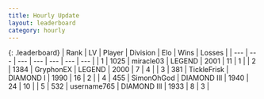 ```yaml
---
title: Hourly Update
layout: leaderboard
category: hourly
---
```


{: .leaderboard}
| Rank | LV | Player | Division | Elo | Wins | Losses |
| --- | --- | --- | --- | --- | --- | --- |
| <span data-change="0">1</span> | 1025 | <span title="ID: 416373">miracle03</span> | LEGEND | <span data-change="0">2001</span> | <span data-change="0">11</span> | <span data-change="0">1</span> |
| <span data-change="0">2</span> | 1384 | <span title="ID: 315148">GryphonEX</span> | LEGEND | <span data-change="0">2000</span> | <span data-change="0">7</span> | <span data-change="0">4</span> |
| <span data-change="0">3</span> | 381 | <span title="ID: 512212">TickleFrisk</span> | DIAMOND I | <span data-change="0">1990</span> | <span data-change="0">16</span> | <span data-change="0">2</span> |
| <span data-change="0">4</span> | 455 | <span title="ID: 512782">SimonOhGod</span> | DIAMOND III | <span data-change="0">1940</span> | <span data-change="0">24</span> | <span data-change="0">10</span> |
| <span data-change="0">5</span> | 532 | <span title="ID: 188640">username765</span> | DIAMOND III | <span data-change="0">1933</span> | <span data-change="0">8</span> | <span data-change="0">3</span> |